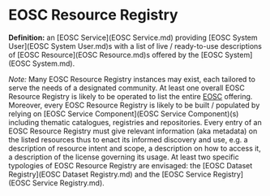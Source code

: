 # EOSC Resource Registry

**Definition:** an [EOSC Service](EOSC Service.md) providing [EOSC System User](EOSC System User.md)s with a list of live / ready-to-use descriptions of [EOSC Resource](EOSC Resource.md)s offered by the [EOSC System](EOSC System.md).

*Note:* Many EOSC Resource Registry instances may exist, each tailored to serve the needs of a designated community. At least one overall EOSC Resource Registry is likely to be operated to list the entire [EOSC](EOSC.md) offering. Moreover, every EOSC Resource Registry is likely to be built / populated by relying on [EOSC Service Component](EOSC Service Component)(s) including thematic catalogues, registries and repositories. Every entry of an EOSC Resource Registry must give relevant information (aka metadata) on the listed resources thus to enact its informed discovery and use, e.g. a description of resource intent and scope, a description on how to access it, a description of the license governing its usage. At least two specific typologies of EOSC Resource Registry are envisaged: the [EOSC Dataset Registry](EOSC Dataset Registry.md) and the [EOSC Service Registry](EOSC Service Registry.md).